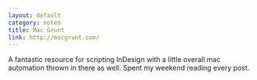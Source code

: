 ```yaml
---
layout: default
category: notes
title: Mac Grunt
link: http://macgrunt.com/
---
```


A fantastic resource for scripting InDesign with a little overall mac automation thrown in there as well. Spent my weekend reading every post. 